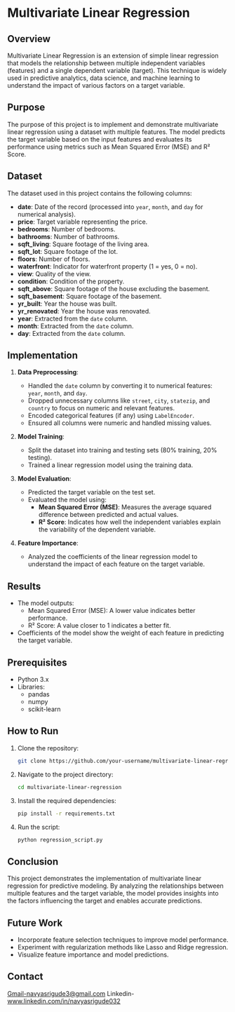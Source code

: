 # Multivariate Linear Regression

## Overview
Multivariate Linear Regression is an extension of simple linear regression that models the relationship between multiple independent variables (features) and a single dependent variable (target). This technique is widely used in predictive analytics, data science, and machine learning to understand the impact of various factors on a target variable.

## Purpose
The purpose of this project is to implement and demonstrate multivariate linear regression using a dataset with multiple features. The model predicts the target variable based on the input features and evaluates its performance using metrics such as Mean Squared Error (MSE) and R² Score.

## Dataset
The dataset used in this project contains the following columns:

- **date**: Date of the record (processed into `year`, `month`, and `day` for numerical analysis).
- **price**: Target variable representing the price.
- **bedrooms**: Number of bedrooms.
- **bathrooms**: Number of bathrooms.
- **sqft_living**: Square footage of the living area.
- **sqft_lot**: Square footage of the lot.
- **floors**: Number of floors.
- **waterfront**: Indicator for waterfront property (1 = yes, 0 = no).
- **view**: Quality of the view.
- **condition**: Condition of the property.
- **sqft_above**: Square footage of the house excluding the basement.
- **sqft_basement**: Square footage of the basement.
- **yr_built**: Year the house was built.
- **yr_renovated**: Year the house was renovated.
- **year**: Extracted from the `date` column.
- **month**: Extracted from the `date` column.
- **day**: Extracted from the `date` column.

## Implementation
1. **Data Preprocessing**:
   - Handled the `date` column by converting it to numerical features: `year`, `month`, and `day`.
   - Dropped unnecessary columns like `street`, `city`, `statezip`, and `country` to focus on numeric and relevant features.
   - Encoded categorical features (if any) using `LabelEncoder`.
   - Ensured all columns were numeric and handled missing values.

2. **Model Training**:
   - Split the dataset into training and testing sets (80% training, 20% testing).
   - Trained a linear regression model using the training data.

3. **Model Evaluation**:
   - Predicted the target variable on the test set.
   - Evaluated the model using:
     - **Mean Squared Error (MSE)**: Measures the average squared difference between predicted and actual values.
     - **R² Score**: Indicates how well the independent variables explain the variability of the dependent variable.

4. **Feature Importance**:
   - Analyzed the coefficients of the linear regression model to understand the impact of each feature on the target variable.

## Results
- The model outputs:
  - Mean Squared Error (MSE): A lower value indicates better performance.
  - R² Score: A value closer to 1 indicates a better fit.
- Coefficients of the model show the weight of each feature in predicting the target variable.

## Prerequisites
- Python 3.x
- Libraries:
  - pandas
  - numpy
  - scikit-learn

## How to Run
1. Clone the repository:
   ```bash
   git clone https://github.com/your-username/multivariate-linear-regression.git
   ```
2. Navigate to the project directory:
   ```bash
   cd multivariate-linear-regression
   ```
3. Install the required dependencies:
   ```bash
   pip install -r requirements.txt
   ```
4. Run the script:
   ```bash
   python regression_script.py
   ```

## Conclusion
This project demonstrates the implementation of multivariate linear regression for predictive modeling. By analyzing the relationships between multiple features and the target variable, the model provides insights into the factors influencing the target and enables accurate predictions.

## Future Work
- Incorporate feature selection techniques to improve model performance.
- Experiment with regularization methods like Lasso and Ridge regression.
- Visualize feature importance and model predictions.


## Contact
Gmail-navyasrigude3@gmail.com
Linkedin-www.linkedin.com/in/navyasrigude032

